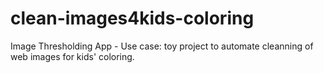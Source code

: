 # clean-images4kids-coloring
Image Thresholding App - Use case: toy project to automate cleanning of web images for kids' coloring. 
